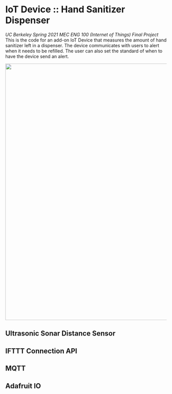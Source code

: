 # IoT Device :: Hand Sanitizer Dispenser
_UC Berkeley Spring 2021 MEC ENG 100 (Internet of Things) Final Project_
This is the code for an add-on IoT Device that measures the amount of hand sanitizer left in a dispenser. The device communicates with users to alert when it needs to be refilled. The user can also set the standard of when to have the device send an alert.


<img src="https://user-images.githubusercontent.com/70457814/112840763-b04c6900-90da-11eb-9ea5-3ade7bda4b37.png" width=800x>

## Ultrasonic Sonar Distance Sensor

## IFTTT Connection API

## MQTT

## Adafruit IO
